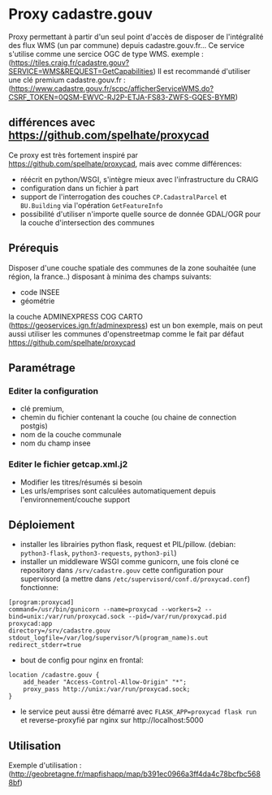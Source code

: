 # Proxy cadastre.gouv
Proxy permettant à partir d'un seul point d'accès de disposer de l'intégralité des flux WMS (un par commune) depuis cadastre.gouv.fr...
Ce service s'utilise comme une sercice OGC de type WMS. exemple : (https://tiles.craig.fr/cadastre.gouv?SERVICE=WMS&REQUEST=GetCapabilities)
Il est recommandé d'utiliser une clé premium cadastre.gouv.fr : (https://www.cadastre.gouv.fr/scpc/afficherServiceWMS.do?CSRF_TOKEN=0QSM-EWVC-RJ2P-ETJA-FS83-ZWFS-GQES-BYMR)

## différences avec https://github.com/spelhate/proxycad
Ce proxy est très fortement inspiré par https://github.com/spelhate/proxycad, mais avec comme différences:
- réécrit en python/WSGI, s'intègre mieux avec l'infrastructure du CRAIG
- configuration dans un fichier à part
- support de l'interrogation des couches `CP.CadastralParcel` et `BU.Building` via l'opération `GetFeatureInfo`
- possibilité d'utiliser n'importe quelle source de donnée GDAL/OGR pour la couche d'intersection des communes

## Prérequis
Disposer d'une couche spatiale des communes de la zone souhaitée (une région,
la france..) disposant à minima des champs suivants:
- code INSEE
- géométrie

la couche ADMINEXPRESS COG CARTO (https://geoservices.ign.fr/adminexpress) est
un bon exemple, mais on peut aussi utiliser les communes d'openstreetmap comme
le fait par défaut https://github.com/spelhate/proxycad

## Paramétrage
### Editer la configuration
- clé premium,
- chemin du fichier contenant la couche (ou chaine de connection postgis)
- nom de la couche communale
- nom du champ insee

### Editer le fichier getcap.xml.j2
- Modifier les titres/résumés si besoin
- Les urls/emprises sont calculées automatiquement depuis l'environnement/couche support

## Déploiement
- installer les librairies python flask, request et PIL/pillow. (debian: `python3-flask`, `python3-requests`, `python3-pil`)
- installer un middleware WSGI comme gunicorn, une fois cloné ce repository dans `/srv/cadastre.gouv` cette configuration pour supervisord
  (a mettre dans `/etc/supervisord/conf.d/proxycad.conf`) fonctionne:
```
[program:proxycad]
command=/usr/bin/gunicorn --name=proxycad --workers=2 --bind=unix:/var/run/proxycad.sock --pid=/var/run/proxycad.pid proxycad:app
directory=/srv/cadastre.gouv
stdout_logfile=/var/log/supervisor/%(program_name)s.out
redirect_stderr=true
```
- bout de config pour nginx en frontal:
```
location /cadastre.gouv {
	add_header "Access-Control-Allow-Origin" "*";
	proxy_pass http://unix:/var/run/proxycad.sock;
}
```
- le service peut aussi être démarré avec `FLASK_APP=proxycad flask run` et reverse-proxyfié par nginx sur http://localhost:5000

## Utilisation

Exemple d'utilisation : (http://geobretagne.fr/mapfishapp/map/b391ec0966a3ff4da4c78bcfbc5688bf)
